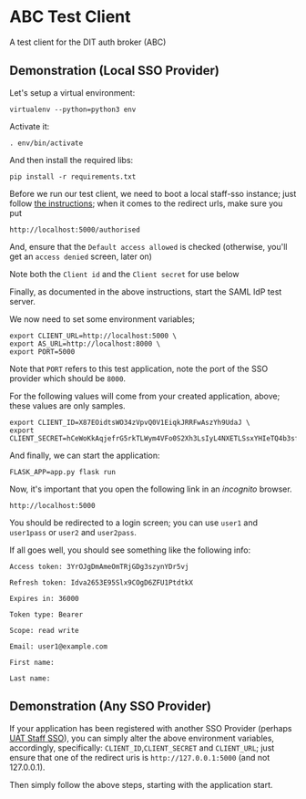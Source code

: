 # ABC Test Client

A test client for the DIT auth broker (ABC)

## Demonstration (Local SSO Provider)

Let's setup a virtual environment:

    virtualenv --python=python3 env
    
Activate it:
    
    . env/bin/activate    
    
And then install the required libs:

    pip install -r requirements.txt  
    
Before we run our test client, we need to boot a local staff-sso instance; just
follow [the instructions](https://github.com/uktrade/staff-sso); when it comes
to the redirect urls, make sure you put

    http://localhost:5000/authorised 
       
And, ensure that the `Default access allowed` is checked (otherwise, you'll get an `access denied` screen, later on)

Note both the `Client id` and the `Client secret` for use below

Finally, as documented in the above instructions, start the SAML IdP test server.       
                    
We now need to set some environment variables;
      
    export CLIENT_URL=http://localhost:5000 \
    export AS_URL=http://localhost:8000 \
    export PORT=5000

Note that `PORT` refers to this test application, note the port of the SSO provider which should be `8000`.
  
  
For the following values will come from your created application, above; these values are only samples.
        
    export CLIENT_ID=X87EOidtsWO34zVpvQ0V1EiqkJRRFwAszYh9UdaJ \
    export CLIENT_SECRET=hCeWoKkAqjefrG5rkTLWym4VFo0S2Xh3LsIyL4NXETLSsxYHIeTQ4b3sfMGiSHr31JGCWgObktr2Qg9qSSY1DBUnZZpQl9AAc995quqcuQOOXPqjt7rrls7TQL85aPu9
    
    
And finally, we can start the application:

    FLASK_APP=app.py flask run
          
Now, it's important that you open the following link in an *incognito* browser.   
          
    http://localhost:5000         

You should be redirected to a login screen; you can use `user1` and `user1pass` or `user2` and `user2pass`.

If all goes well, you should see something like the following info:

    Access token: 3YrOJgDmAmeOmTRjGDg3szynYDr5vj

    Refresh token: Idva2653E95Slx9COgD6ZFU1PtdtkX

    Expires in: 36000

    Token type: Bearer

    Scope: read write

    Email: user1@example.com

    First name:

    Last name:
    
## Demonstration (Any SSO Provider)        

If your application has been registered with another SSO Provider (perhaps [UAT Staff SSO](https://sso.trade.uat.uktrade.io/)),
you can simply alter the above environment variables, accordingly, specifically: `CLIENT_ID`,`CLIENT_SECRET` and `CLIENT_URL`; just ensure
that one of the redirect uris is `http://127.0.0.1:5000` (and not 127.0.0.1).

Then simply follow the above steps, starting with the application start.

